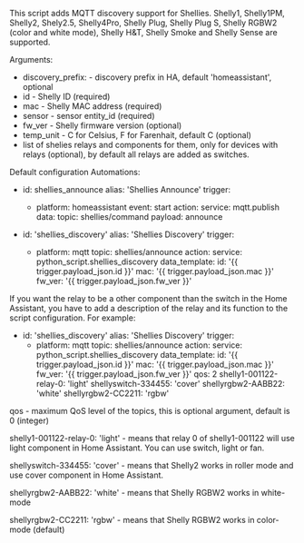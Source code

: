 This script adds MQTT discovery support for Shellies. Shelly1, Shelly1PM,
Shelly2, Shely2.5, Shelly4Pro, Shelly Plug, Shelly Plug S, Shelly RGBW2 (color
and white mode), Shelly H&T, Shelly Smoke and Shelly Sense are supported.

Arguments:
 - discovery_prefix:    - discovery prefix in HA, default 'homeassistant',
                          optional
 - id                   - Shelly ID (required)
 - mac                  - Shelly MAC address (required)
 - sensor               - sensor entity_id (required)
 - fw_ver               - Shelly firmware version (optional)
 - temp_unit            - C for Celsius, F for Farenhait, default C (optional)
 - list of shelies relays and components for them, only for devices with relays
                          (optional), by default all relays are added as
                          switches.

Default configuration
Automations:
- id: shellies_announce
  alias: 'Shellies Announce'
  trigger:
    - platform: homeassistant
      event: start
  action:
    service: mqtt.publish
    data:
      topic: shellies/command
      payload: announce

- id: 'shellies_discovery'
  alias: 'Shellies Discovery'
  trigger:
  - platform: mqtt
    topic: shellies/announce
  action:
    service: python_script.shellies_discovery
    data_template:
      id: '{{ trigger.payload_json.id }}'
      mac: '{{ trigger.payload_json.mac }}'
      fw_ver: '{{ trigger.payload_json.fw_ver }}'

If you want the relay to be a other component than the switch in the Home
Assistant, you have to add a description of the relay and its function to the
script configuration.
For example:
- id: 'shellies_discovery'
  alias: 'Shellies Discovery'
  trigger:
  - platform: mqtt
    topic: shellies/announce
  action:
    service: python_script.shellies_discovery
    data_template:
      id: '{{ trigger.payload_json.id }}'
      mac: '{{ trigger.payload_json.mac }}'
      fw_ver: '{{ trigger.payload_json.fw_ver }}'
      qos: 2
      shelly1-001122-relay-0: 'light'
      shellyswitch-334455: 'cover'
      shellyrgbw2-AABB22: 'white'
      shellyrgbw2-CC2211: 'rgbw'

qos - maximum QoS level of the topics, this is optional argument, default is 0
      (integer)

shelly1-001122-relay-0: 'light' - means that relay 0 of shelly1-001122 will use
light component in Home Assistant. You can use switch, light or fan.

shellyswitch-334455: 'cover' - means that Shelly2 works in roller mode and use
cover component in Home Assistant.

shellyrgbw2-AABB22: 'white' - means that Shelly RGBW2 works in white-mode

shellyrgbw2-CC2211: 'rgbw' - means that Shelly RGBW2 works in color-mode
(default)
